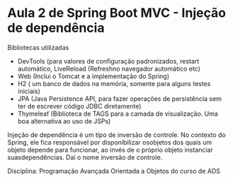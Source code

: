 # Aula 2 de Spring Boot MVC - Injeção de dependência
Bibliotecas utilizadas 
- DevTools (para valores de configuração padronizados, restart automático, LiveReload (Refreshno navegador automático etc)
- Web (Inclui o Tomcat e a implementação do Spring)
- H2 ( um banco de dados na memória, somente para alguns testes iniciais)
- JPA (Java Persistence API, para fazer operações de persistência sem ter de escrever código JDBC diretamente)
- Thymeleaf (Biblioteca de TAGS para a camada de visualização. Uma boa alternativa ao uso de JSPs)

Injeção de dependência é um tipo de inversão de controle. No contexto do Spring, ele fica responsável por disponibilizar osobjetos dos quais um objeto depende para funcionar, ao invés de o próprio objeto instanciar suasdependências. Daí o nome inversão de controle.

Disciplina: Programação Avançada Orientada a Objetos do curso de ADS


